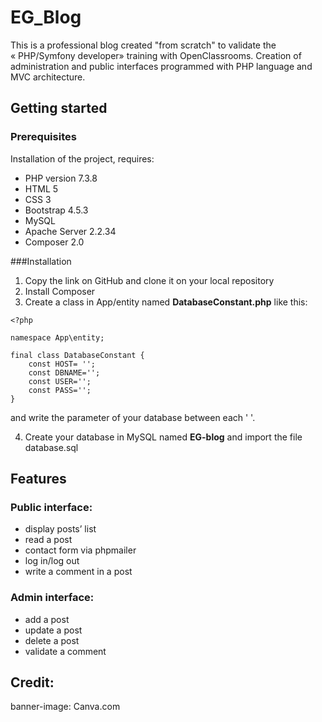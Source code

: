 # EG_Blog

This is a professional blog created "from scratch" to validate the « PHP/Symfony developer» training with OpenClassrooms. Creation of administration and public interfaces programmed with PHP language and MVC architecture. 

## Getting started



### Prerequisites

Installation of the project, requires:
* PHP version 7.3.8
* HTML 5
* CSS 3
* Bootstrap 4.5.3
* MySQL
* Apache Server 2.2.34
* Composer 2.0

###Installation
1. Copy the link on GitHub and clone it on your local repository
2. Install Composer
3. Create a class in App/entity named __DatabaseConstant.php__ like this:

```
<?php 

namespace App\entity;

final class DatabaseConstant {
    const HOST= '';
    const DBNAME='';
    const USER='';
    const PASS='';
}
```
and write the parameter of your database between each ' '. 

4. Create your database in MySQL named __EG-blog__ and import the file database.sql

## Features
### Public interface:
* display posts’ list
* read a post
* contact form via phpmailer
* log in/log out
* write a comment in a post

### Admin interface:
* add a post
* update a post
* delete a post
* validate a comment

## Credit:
banner-image: Canva.com
